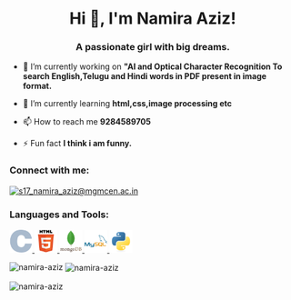 
<h1 align="center">Hi 👋, I'm Namira Aziz!</h1>
<h3 align="center">A passionate girl with big dreams.</h3>

- 🔭 I’m currently working on **"AI and Optical Character Recognition To search English,Telugu and Hindi words in PDF present in image format.**

- 🌱 I’m currently learning **html,css,image processing etc**

- 📫 How to reach me **9284589705**

- ⚡ Fun fact **I think i am funny.**

<h3 align="left">Connect with me:</h3>
<p align="left">
<a href="https://linkedin.com/in/s17_namira_aziz@mgmcen.ac.in" target="blank"><img align="center" src="https://cdn.jsdelivr.net/npm/simple-icons@3.0.1/icons/linkedin.svg" alt="s17_namira_aziz@mgmcen.ac.in" height="30" width="40" /></a>
</p>

<h3 align="left">Languages and Tools:</h3>
<p align="left"> <a href="https://www.cprogramming.com/" target="_blank"> <img src="https://raw.githubusercontent.com/devicons/devicon/master/icons/c/c-original.svg" alt="c" width="40" height="40"/> </a> <a href="https://www.w3.org/html/" target="_blank"> <img src="https://raw.githubusercontent.com/devicons/devicon/master/icons/html5/html5-original-wordmark.svg" alt="html5" width="40" height="40"/> </a> <a href="https://www.mongodb.com/" target="_blank"> <img src="https://raw.githubusercontent.com/devicons/devicon/master/icons/mongodb/mongodb-original-wordmark.svg" alt="mongodb" width="40" height="40"/> </a> <a href="https://www.mysql.com/" target="_blank"> <img src="https://raw.githubusercontent.com/devicons/devicon/master/icons/mysql/mysql-original-wordmark.svg" alt="mysql" width="40" height="40"/> </a> <a href="https://www.python.org" target="_blank"> <img src="https://raw.githubusercontent.com/devicons/devicon/master/icons/python/python-original.svg" alt="python" width="40" height="40"/> </a> </p>

<p><img align="left" src="https://github-readme-stats.vercel.app/api/top-langs?username=namira-aziz&show_icons=true&locale=en&layout=compact" alt="namira-aziz" /></p>

<p>&nbsp;<img align="center" src="https://github-readme-stats.vercel.app/api?username=namira-aziz&show_icons=true&locale=en" alt="namira-aziz" /></p>

<p><img align="center" src="https://github-readme-streak-stats.herokuapp.com/?user=namira-aziz&" alt="namira-aziz" /></p>
